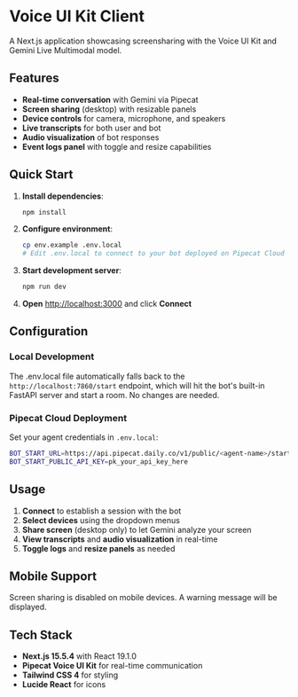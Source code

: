 # Voice UI Kit Client

A Next.js application showcasing screensharing with the Voice UI Kit and Gemini Live Multimodal model.

## Features

- **Real-time conversation** with Gemini via Pipecat
- **Screen sharing** (desktop) with resizable panels
- **Device controls** for camera, microphone, and speakers
- **Live transcripts** for both user and bot
- **Audio visualization** of bot responses
- **Event logs panel** with toggle and resize capabilities

## Quick Start

1. **Install dependencies**:

   ```bash
   npm install
   ```

2. **Configure environment**:

   ```bash
   cp env.example .env.local
   # Edit .env.local to connect to your bot deployed on Pipecat Cloud
   ```

3. **Start development server**:

   ```bash
   npm run dev
   ```

4. **Open** [http://localhost:3000](http://localhost:3000) and click **Connect**

## Configuration

### Local Development

The .env.local file automatically falls back to the `http://localhost:7860/start` endpoint, which will hit the bot's built-in FastAPI server and start a room. No changes are needed.

### Pipecat Cloud Deployment

Set your agent credentials in `.env.local`:

```bash
BOT_START_URL=https://api.pipecat.daily.co/v1/public/<agent-name>/start
BOT_START_PUBLIC_API_KEY=pk_your_api_key_here
```

## Usage

1. **Connect** to establish a session with the bot
2. **Select devices** using the dropdown menus
3. **Share screen** (desktop only) to let Gemini analyze your screen
4. **View transcripts** and **audio visualization** in real-time
5. **Toggle logs** and **resize panels** as needed

## Mobile Support

Screen sharing is disabled on mobile devices. A warning message will be displayed.

## Tech Stack

- **Next.js 15.5.4** with React 19.1.0
- **Pipecat Voice UI Kit** for real-time communication
- **Tailwind CSS 4** for styling
- **Lucide React** for icons
